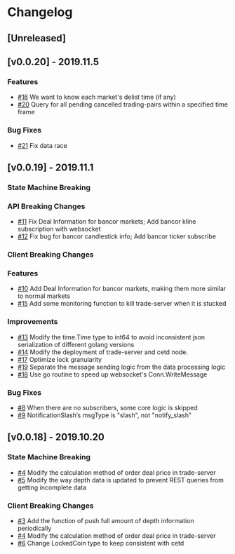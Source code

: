 <!--
Guiding Principles:

Changelogs are for humans, not machines.
There should be an entry for every single version.
The same types of changes should be grouped.
Versions and sections should be linkable.
The latest version comes first.
The release date of each version is displayed.
Mention whether you follow Semantic Versioning.

Usage:

Change log entries are to be added to the Unreleased section under the
appropriate stanza (see below). Each entry should ideally include a tag and
the Github issue reference in the following format:

* (<tag>) \#<issue-number> message

The issue numbers will later be link-ified during the release process so you do
not have to worry about including a link manually, but you can if you wish.

Types of changes (Stanzas):

"Features" for new features.
"Improvements" for changes in existing functionality.
"Deprecated" for soon-to-be removed features.
"Bug Fixes" for any bug fixes.
"Client Breaking" for breaking CLI commands and REST routes used by end-users.
"API Breaking" for breaking exported APIs used by developers building on SDK.
"State Machine Breaking" for any changes that result in a different AppState given same genesisState and txList.

Ref: https://keepachangelog.com/en/1.0.0/
-->

# Changelog

## [Unreleased]

## [v0.0.20] - 2019.11.5

### Features

*   [#16](https://github.com/coinexchain/trade-server/issues/16) We want to know each market's delist time (if any)
*   [#20](https://github.com/coinexchain/trade-server/issues/20) Query for all pending cancelled trading-pairs within a specified time frame 

### Bug Fixes

*   [#21](https://github.com/coinexchain/trade-server/issues/21) Fix data race 

## [v0.0.19] - 2019.11.1

### State Machine Breaking

### API Breaking Changes

*   [#11](https://github.com/coinexchain/trade-server/issues/11) Fix Deal Information for bancor markets; Add bancor kline subscription with websocket
*   [#12](https://github.com/coinexchain/trade-server/issues/12) Fix bug for bancor candlestick info; Add bancor ticker subscribe

### Client Breaking Changes


### Features

*   [#10](https://github.com/coinexchain/trade-server/issues/10) Add Deal Information for bancor markets, making them more similar to normal markets
*   [#15](https://github.com/coinexchain/trade-server/issues/15) Add some monitoring function to kill trade-server when it is stucked 

### Improvements

*   [#13](https://github.com/coinexchain/trade-server/issues/13) Modify the time.Time type to int64 to avoid inconsistent json serialization of different golang versions
*   [#14](https://github.com/coinexchain/trade-server/issues/14) Modify the deployment of trade-server and cetd node.
*   [#17](https://github.com/coinexchain/trade-server/issues/17) Optimize lock granularity
*   [#19](https://github.com/coinexchain/trade-server/issues/19) Separate the message sending logic from the data processing logic
*   [#18](https://github.com/coinexchain/trade-server/issues/18) Use go routine to speed up websocket's Conn.WriteMessage 

### Bug Fixes

*   [#8](https://github.com/coinexchain/trade-server/issues/8) When there are no subscribers, some core logic is skipped
*   [#9](https://github.com/coinexchain/trade-server/issues/9) NotificationSlash‘s msgType is "slash", not "notify_slash"

## [v0.0.18] - 2019.10.20 

### State Machine Breaking

*   [#4](https://github.com/coinexchain/trade-server/issues/4) Modify the calculation method of order deal price in trade-server   
*   [#5](https://github.com/coinexchain/trade-server/issues/5) Modify the way depth data is updated to prevent REST queries from getting incomplete data

### Client Breaking Changes
*   [#3](https://github.com/coinexchain/trade-server/issues/3) Add the function of push full amount of depth information periodically
*   [#4](https://github.com/coinexchain/trade-server/issues/4) Modify the calculation method of order deal price in trade-server
*   [#6](https://github.com/coinexchain/trade-server/issues/6) Change LockedCoin type to keep consistent with cetd

